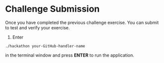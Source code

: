 # Challenge Submission

Once you have completed the previous challenge exercise. You can submit to test and verify your exercise.


1. Enter 
```
./hackathon your-GitHub-handler-name
```
 in the terminal window and press **ENTER** to run the application.


